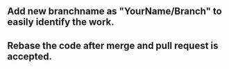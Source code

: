 ## Add new branchname as "YourName/Branch"  to easily identify the work.  
## Rebase the code after merge and pull request is accepted.
